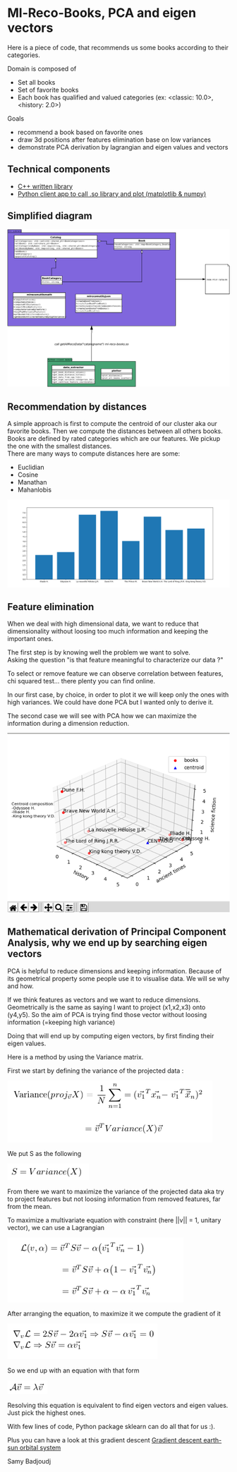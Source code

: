 # Ml-Reco-Books, PCA and eigen vectors

Here is a piece of code, that recommends us some books according to their categories.

Domain is composed of
- Set all books
- Set of favorite books
- Each book has qualified and valued categories (ex: <classic: 10.0>, <history: 2.0>)

Goals
- recommend a book based on favorite ones
- draw 3d positions after features elimination base on low variances
- demonstrate PCA derivation by lagrangian and eigen values and vectors

## Technical components
- [C++ written library](https://github.com/samyBadjoudj/old-playground/ml-reco-books-cpp)
- [Python client app to call .so library and plot (matplotlib & numpy)](https://github.com/samyBadjoudj/old-playground/ml-reco-books-python/)

## Simplified diagram

![uml diagram](https://raw.githubusercontent.com/samyBadjoudj/old-playground/main/ml-reco-books-python/images/diagram.png)

## Recommendation by distances

A simple approach is first to compute the centroid of our cluster aka our favorite books. Then we compute the distances between all others books. Books are defined by rated categories which are our features.
We pickup the one with the smallest distances.   
There are many ways to compute distances here are some:
- Euclidian
- Cosine
- Manathan
- Mahanlobis

![distances bar chart](https://raw.githubusercontent.com/samyBadjoudj/old-playground/main/ml-reco-books-python/images/distances.png)

## Feature elimination

When we deal with high dimensional data, we want to reduce that dimensionality without
loosing too much information and keeping the important ones.  

The first step is by knowing well the problem we want to solve.  
Asking the question "is that feature meaningful to characterize our data ?"  

To select or remove feature we can observe correlation between features, chi squared test... there plenty you can find online.

In our first case, by choice, in order to plot it we will keep only the ones with high variances. We could have done PCA but I wanted only to derive it.

The second case we will see with PCA how we can maximize the information during a dimension reduction.


 
![scatter plot](https://raw.githubusercontent.com/samyBadjoudj/old-playground/main/ml-reco-books-python/images/scatter.png)


## Mathematical derivation of Principal Component Analysis, why we end up by searching eigen vectors

PCA is helpful to reduce dimensions and keeping information. Because of its geometrical property some people use it to 
visualise data. We will se why and how.




If we think features as vectors and we want to reduce dimensions.
Geometrically is the same as saying I want to project (x1,x2,x3) onto (y4,y5). So the aim of PCA is trying find those vector without loosing information (=keeping high variance)
  
Doing that will end up by computing eigen vectors, by first finding their eigen values.  

Here is a method by using the Variance matrix.


First we start by defining the variance of the projected data :
   
![variance](https://raw.githubusercontent.com/samyBadjoudj/old-playground/main/ml-reco-books-python/images/variance.png)

We put S as the following

![variance change var](https://raw.githubusercontent.com/samyBadjoudj/old-playground/main/ml-reco-books-python/images/s_variance.png)

From there we want to maximize the variance of the projected data aka try to project features but not loosing information from removed features, far from the mean.  

To maximize a multivariate equation with constraint (here ||v|| = 1, unitary vector), we can use a Lagrangian
  
![lagrangian](https://raw.githubusercontent.com/samyBadjoudj/old-playground/main/ml-reco-books-python/images/lagrangian.png)
 
 After arranging the equation, to maximize it we compute the gradient of it
 
 ![gradient](https://raw.githubusercontent.com/samyBadjoudj/old-playground/main/ml-reco-books-python/images/gradient.png)
 
 So we end up with an equation with that form 
 
 ![eigen equation](https://raw.githubusercontent.com/samyBadjoudj/old-playground/main/ml-reco-books-python/images/eigen_equation.png)
 
 Resolving this equation is equivalent to find eigen vectors and eigen values. Just pick the highest ones.
 
 With few lines of code, Python package sklearn can do all that for us :).
 
 Plus you can have a look at this gradient descent 
 [Gradient descent earth-sun orbital system](https://samybadjoudj.github.io/)

 
 Samy Badjoudj
 
 
